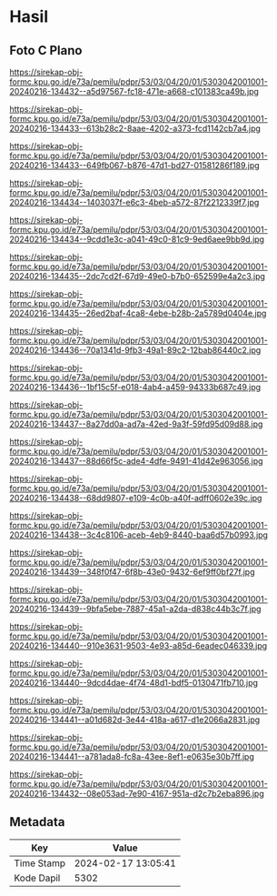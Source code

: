 # Hasil

## Foto C Plano

https://sirekap-obj-formc.kpu.go.id/e73a/pemilu/pdpr/53/03/04/20/01/5303042001001-20240216-134432--a5d97567-fc18-471e-a668-c101383ca49b.jpg

https://sirekap-obj-formc.kpu.go.id/e73a/pemilu/pdpr/53/03/04/20/01/5303042001001-20240216-134433--613b28c2-8aae-4202-a373-fcd1142cb7a4.jpg

https://sirekap-obj-formc.kpu.go.id/e73a/pemilu/pdpr/53/03/04/20/01/5303042001001-20240216-134433--649fb067-b876-47d1-bd27-01581286f189.jpg

https://sirekap-obj-formc.kpu.go.id/e73a/pemilu/pdpr/53/03/04/20/01/5303042001001-20240216-134434--1403037f-e6c3-4beb-a572-87f2212339f7.jpg

https://sirekap-obj-formc.kpu.go.id/e73a/pemilu/pdpr/53/03/04/20/01/5303042001001-20240216-134434--9cdd1e3c-a041-49c0-81c9-9ed6aee9bb9d.jpg

https://sirekap-obj-formc.kpu.go.id/e73a/pemilu/pdpr/53/03/04/20/01/5303042001001-20240216-134435--2dc7cd2f-67d9-49e0-b7b0-652599e4a2c3.jpg

https://sirekap-obj-formc.kpu.go.id/e73a/pemilu/pdpr/53/03/04/20/01/5303042001001-20240216-134435--26ed2baf-4ca8-4ebe-b28b-2a5789d0404e.jpg

https://sirekap-obj-formc.kpu.go.id/e73a/pemilu/pdpr/53/03/04/20/01/5303042001001-20240216-134436--70a1341d-9fb3-49a1-89c2-12bab86440c2.jpg

https://sirekap-obj-formc.kpu.go.id/e73a/pemilu/pdpr/53/03/04/20/01/5303042001001-20240216-134436--1bf15c5f-e018-4ab4-a459-94333b687c49.jpg

https://sirekap-obj-formc.kpu.go.id/e73a/pemilu/pdpr/53/03/04/20/01/5303042001001-20240216-134437--8a27dd0a-ad7a-42ed-9a3f-59fd95d09d88.jpg

https://sirekap-obj-formc.kpu.go.id/e73a/pemilu/pdpr/53/03/04/20/01/5303042001001-20240216-134437--88d66f5c-ade4-4dfe-9491-41d42e963056.jpg

https://sirekap-obj-formc.kpu.go.id/e73a/pemilu/pdpr/53/03/04/20/01/5303042001001-20240216-134438--68dd9807-e109-4c0b-a40f-adff0602e39c.jpg

https://sirekap-obj-formc.kpu.go.id/e73a/pemilu/pdpr/53/03/04/20/01/5303042001001-20240216-134438--3c4c8106-aceb-4eb9-8440-baa6d57b0993.jpg

https://sirekap-obj-formc.kpu.go.id/e73a/pemilu/pdpr/53/03/04/20/01/5303042001001-20240216-134439--348f0f47-6f8b-43e0-9432-6ef9ff0bf27f.jpg

https://sirekap-obj-formc.kpu.go.id/e73a/pemilu/pdpr/53/03/04/20/01/5303042001001-20240216-134439--9bfa5ebe-7887-45a1-a2da-d838c44b3c7f.jpg

https://sirekap-obj-formc.kpu.go.id/e73a/pemilu/pdpr/53/03/04/20/01/5303042001001-20240216-134440--910e3631-9503-4e93-a85d-6eadec046339.jpg

https://sirekap-obj-formc.kpu.go.id/e73a/pemilu/pdpr/53/03/04/20/01/5303042001001-20240216-134440--9dcd4dae-4f74-48d1-bdf5-0130471fb710.jpg

https://sirekap-obj-formc.kpu.go.id/e73a/pemilu/pdpr/53/03/04/20/01/5303042001001-20240216-134441--a01d682d-3e44-418a-a617-d1e2066a2831.jpg

https://sirekap-obj-formc.kpu.go.id/e73a/pemilu/pdpr/53/03/04/20/01/5303042001001-20240216-134441--a781ada8-fc8a-43ee-8ef1-e0635e30b7ff.jpg

https://sirekap-obj-formc.kpu.go.id/e73a/pemilu/pdpr/53/03/04/20/01/5303042001001-20240216-134432--08e053ad-7e90-4167-951a-d2c7b2eba896.jpg


## Metadata

| Key        | Value               |
| ---------- | ------------------- |
| Time Stamp | 2024-02-17 13:05:41 |
| Kode Dapil | 5302                |



